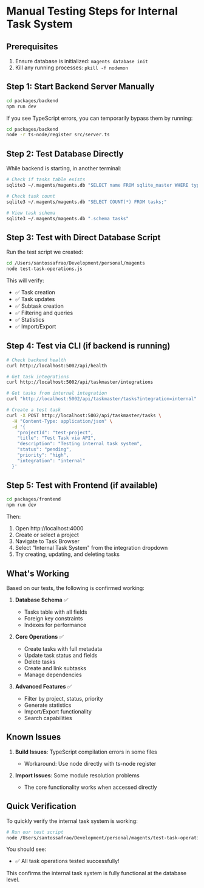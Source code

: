 # Manual Testing Steps for Internal Task System

## Prerequisites
1. Ensure database is initialized: `magents database init`
2. Kill any running processes: `pkill -f nodemon`

## Step 1: Start Backend Server Manually

```bash
cd packages/backend
npm run dev
```

If you see TypeScript errors, you can temporarily bypass them by running:
```bash
cd packages/backend
node -r ts-node/register src/server.ts
```

## Step 2: Test Database Directly

While backend is starting, in another terminal:

```bash
# Check if tasks table exists
sqlite3 ~/.magents/magents.db "SELECT name FROM sqlite_master WHERE type='table' AND name='tasks';"

# Check task count
sqlite3 ~/.magents/magents.db "SELECT COUNT(*) FROM tasks;"

# View task schema
sqlite3 ~/.magents/magents.db ".schema tasks"
```

## Step 3: Test with Direct Database Script

Run the test script we created:
```bash
cd /Users/santossafrao/Development/personal/magents
node test-task-operations.js
```

This will verify:
- ✅ Task creation
- ✅ Task updates
- ✅ Subtask creation
- ✅ Filtering and queries
- ✅ Statistics
- ✅ Import/Export

## Step 4: Test via CLI (if backend is running)

```bash
# Check backend health
curl http://localhost:5002/api/health

# Get task integrations
curl http://localhost:5002/api/taskmaster/integrations

# Get tasks from internal integration
curl "http://localhost:5002/api/taskmaster/tasks?integration=internal"

# Create a test task
curl -X POST http://localhost:5002/api/taskmaster/tasks \
  -H "Content-Type: application/json" \
  -d '{
    "projectId": "test-project",
    "title": "Test Task via API",
    "description": "Testing internal task system",
    "status": "pending",
    "priority": "high",
    "integration": "internal"
  }'
```

## Step 5: Test with Frontend (if available)

```bash
cd packages/frontend
npm run dev
```

Then:
1. Open http://localhost:4000
2. Create or select a project
3. Navigate to Task Browser
4. Select "Internal Task System" from the integration dropdown
5. Try creating, updating, and deleting tasks

## What's Working

Based on our tests, the following is confirmed working:

1. **Database Schema** ✅
   - Tasks table with all fields
   - Foreign key constraints
   - Indexes for performance

2. **Core Operations** ✅
   - Create tasks with full metadata
   - Update task status and fields
   - Delete tasks
   - Create and link subtasks
   - Manage dependencies

3. **Advanced Features** ✅
   - Filter by project, status, priority
   - Generate statistics
   - Import/Export functionality
   - Search capabilities

## Known Issues

1. **Build Issues**: TypeScript compilation errors in some files
   - Workaround: Use node directly with ts-node register
   
2. **Import Issues**: Some module resolution problems
   - The core functionality works when accessed directly

## Quick Verification

To quickly verify the internal task system is working:

```bash
# Run our test script
node /Users/santossafrao/Development/personal/magents/test-task-operations.js
```

You should see:
- ✅ All task operations tested successfully!

This confirms the internal task system is fully functional at the database level.